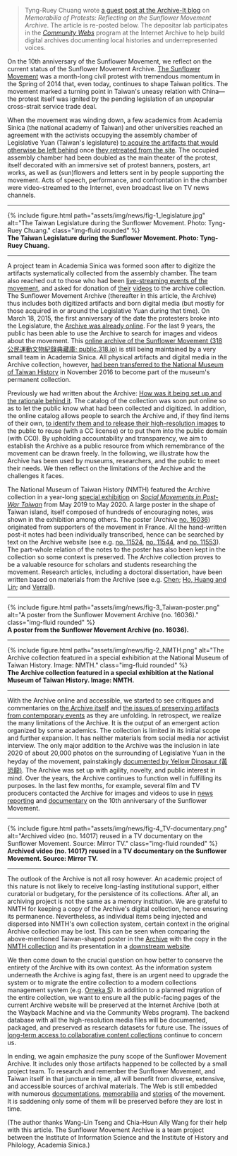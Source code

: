 > Tyng-Ruey Chuang wrote [a guest post at the Archive-It blog](https://archive-it.org/post/reflecting-on-the-sunflower-movement/) on _Memorabilia of Protests: Reflecting on the Sunflower Movement Archive_. The article is re-posted below. The depositar lab participates in the _[Community Webs](https://communitywebs.archive-it.org/)_ program at the Internet Archive to help build digital archives documenting local histories and underrepresented voices.

On the 10th anniversary of the Sunflower Movement, we reflect on the current status of the Sunflower Movement Archive. [The Sunflower Movement](https://en.wikipedia.org/wiki/Sunflower_Student_Movement) was a month-long civil protest with tremendous momentum in the Spring of 2014 that, even today, continues to shape Taiwan politics. The movement marked a turning point in Taiwan's uneasy relation with China&mdash;the protest itself was ignited by the pending legislation of an unpopular cross-strait service trade deal. 

When the movement was winding down, a few academics from Academia Sinica (the national academy of Taiwan) and other universities reached an agreement with the activists occupying the assembly chamber of Legislative Yuan (Taiwan's legislature) [to acquire the artifacts that would otherwise be left behind](https://youtu.be/kQe6FRwetxk) once [they retreated from the site](https://news.ltn.com.tw/news/life/paper/769350). The occupied assembly chamber had been doubled as the main theater of the protest, itself decorated with an immersive set of protest banners, posters, art works, as well as (sun)flowers and letters sent in by people supporting the movement. Acts of speech, performance, and confrontation in the chamber were video-streamed to the Internet, even broadcast live on TV news channels. 

---

<div class="row">
    <div class="col-sm mt-3 mt-md-0">
        {% include figure.html path="assets/img/news/fig-1_legislature.jpg" alt="The Taiwan Legislature during the Sunflower Movement. Photo: Tyng-Ruey Chuang." class="img-fluid rounded" %}
    </div>
</div>
<div class="caption">
    <b>The Taiwan Legislature during the Sunflower Movement. Photo: Tyng-Ruey Chuang.</b>
</div>

---

A project team in Academia Sinica was formed soon after to digitize the artifacts systematically collected from the assembly chamber. The team also reached out to those who had been [live-streaming events of the movement](https://www.ithome.com.tw/news/86183), and asked for donation of [their](https://public.318.io/search?qs=%E5%BC%B5%E9%BE%8D%E5%83%91) [videos](https://public.318.io/search?qs=%E9%9F%B3%E5%9C%B0%E5%A4%A7%E5%B8%9D) to the archive collection. The Sunflower Movement Archive (thereafter in this article, the Archive) thus includes both digitized artifacts and born digital media (but mostly for those acquired in or around the Legislative Yuan during that time). On March 18, 2015, the first anniversary of the date the protesters broke into the Legislature, the [Archive was already online](https://web.archive.org/web/20150318150540/http://public.318.io/). For the last 9 years, the public has been able to use the Archive to search for images and videos about the movement. This [online archive of the Sunflower Movement (318 公民運動文物紀錄典藏庫; public.318.io)](https://public.318.io/) is still being maintained by a very small team in Academia Sinica. All physical artifacts and digital media in the Archive collection, however, [had been transferred to the National Museum of Taiwan History](https://news.ltn.com.tw/news/life/paper/1052141) in November 2016 to become part of the museum's permanent collection. 

Previously we had written about the Archive: [How was it being set up and the rationale behind it](https://doi.org/10.1093/llc/fqy061). The catalog of the collection was soon put online so as to let the public know what had been collected and digitized. In addition, the online catalog allows people to search the  Archive and, if they find items of their own, [to identify them and to release their high-resolution images](https://public.318.io/identified_collections) to the public to reuse (with a CC license) or to put them into the public domain (with CC0). By upholding accountability and transparency, we aim to establish the Archive as a public resource from which remembrance of the movement can be drawn freely. In the following, we illustrate how the Archive has been used by museums, researchers, and the public to meet their needs. We then reflect on the limitations of the Archive and the challenges it faces.

The National Museum of Taiwan History (NMTH) featured the Archive collection in a year-long [special exhibition](https://my.matterport.com/show/?m=UkEjvTXzLy3) on _[Social Movements in Post-War Taiwan](https://www.nmth.gov.tw/exhibition?uid=127&pid=515)_ from May 2019 to May 2020. A large poster in the shape of Taiwan island, itself composed of hundreds of encouraging notes, was shown in the exhibition among others. The poster (Archive [no. 16036](https://public.318.io/16036)) originated from supporters of the movement in France. All the hand-written post-it notes had been individually transcribed, hence can be searched by text on the Archive website (see e.g. [no. 11524](https://public.318.io/11524), [no. 11544](https://public.318.io/11544), and  [no. 11553](https://public.318.io/11553)). The part-whole relation of the notes to the poster has also been kept in the collection so some context is preserved. The Archive collection proves to be a valuable resource for scholars and students researching the movement. Research articles, including a doctoral dissertation, have been written based on materials from the Archive (see e.g. [Chen](https://www.ir.nihon-u.ac.jp/pdf/research/publication/01_41_05.pdf); [Ho, Huang and Lin](https://ieas.directfrompublisher.com/catalog/book/sunflowers-and-umbrellas); and [Verrall](http://hdl.handle.net/10315/38449)).

---

<div class="row">
    <div class="col-sm mt-3 mt-md-0">
        {% include figure.html path="assets/img/news/fig-3_Taiwan-poster.png" alt="A poster from the Sunflower Movement Archive (no. 16036)." class="img-fluid rounded" %}
    </div>
</div>
<div class="caption">
    <b>A poster from the Sunflower Movement Archive (no. 16036).</b>
</div>

---

<div class="row">
    <div class="col-sm mt-3 mt-md-0">
        {% include figure.html path="assets/img/news/fig-2_NMTH.png" alt="The Archive collection featured in a special exhibition at the National Museum of Taiwan History. Image: NMTH." class="img-fluid rounded" %}
    </div>
</div>
<div class="caption">
    <b>The Archive collection featured in a special exhibition at the National Museum of Taiwan History. Image: NMTH.</b>
</div>

---

With the Archive online and accessible, we started to see critiques and commentaries on [the Archive itself](https://mocfile.moc.gov.tw/files/201707/0b1d2aac-6955-4d03-af9d-d7fd7eaf53a7.pdf) and [the issues of preserving artifacts from contemporary events](https://www.cam.org.tw/2021-article06/) as they are unfolding. In retrospect, we realize the many limitations of the Archive. It is the output of an emergent action organized by some academics. The collection is limited in its initial scope and further expansion. It has neither materials from social media nor activist interview. The only major addition to the Archive was the inclusion in late 2020 of about 20,000 photos on the surrounding of Legislative Yuan in the heyday of the movement, painstakingly [documented by Yellow Dinosaur (黃恐龍)](https://public.318.io/sets). The Archive was set up with agility, novelty, and public interest in mind. Over the years, the Archive continues to function well in fulfilling its purposes. In the last few months, for example, several film and TV producers contacted the Archive for images and videos to use in [news reporting](https://www.youtube.com/watch?v=TxaO1XYrRDQ) and [documentary](https://www.youtube.com/watch?v=ijo4Np3VJYM) on the 10th anniversary of the Sunflower Movement. 

---

<div class="row">
    <div class="col-sm mt-3 mt-md-0">
        {% include figure.html path="assets/img/news/fig-4_TV-documentary.png" alt="Archived video (no. 14017) reused in a TV documentary on the Sunflower Movement. Source: Mirror TV." class="img-fluid rounded" %}
    </div>
</div>
<div class="caption">
    <b>Archived video (no. 14017) reused in a TV documentary on the Sunflower Movement. Source: Mirror TV.</b>
</div>

---

The outlook of the Archive is not all rosy however. An academic project of this nature is not likely to receive long-lasting institutional support, either curatorial or budgetary, for the persistence of its collections. After all, an archiving project is not the same as a memory institution. We are grateful to NMTH for keeping a copy of the Archive's digital collection, hence ensuring its permanence. Nevertheless, as individual items being injected and dispersed into NMTH's own collection system, certain context in the original Archive collection may be lost. This can be seen when comparing the above-mentioned Taiwan-shaped poster in the [Archive](https://public.318.io/16036) with the copy in the [NMTH collection](https://collections.nmth.gov.tw/CollectionContent.aspx?a=132&rno=2016.032.0046) and its presentation in a [downstream website](https://tcmb.culture.tw/zh-tw/detail?indexCode=MOCCOLLECTIONS&id=11000117386). 

We then come down to the crucial question on how better to conserve the entirety of the Archive with its own context. As the information system underneath the Archive is aging fast, there is an urgent need to upgrade the system or to migrate the entire collection to a modern collections management system (e.g. [Omeka S](https://omeka.org/s/)). In addition to a planned migration of the entire collection, we want to ensure all the public-facing pages of the current Archive website will be preserved at the Internet Archive (both at the Wayback Machine and via the Community Webs program). The backend database with all the high-resolution media files will be documented, packaged, and preserved as research datasets for future use. The issues of [long-term access to collaborative content collections](https://archive-it.org/post/planning-for-long-term-access-to-covid-19-memory-websites/) continue to concern us.

In ending, we again emphasize the puny scope of the Sunflower Movement Archive. It includes only those artifacts happened to be collected by a small project team. To research and remember the Sunflower Movement, and Taiwan itself in that juncture in time, all  will benefit from diverse, extensive, and accessible sources of archival materials. The Web is still embedded with numerous [documentations](https://www.youtube.com/watch?v=pxv-thjDpfU), [memorabilia](https://www.facebook.com/media/set/?vanity=lamyikfei&set=a.10160429891159332) and [stories](https://daybreak.newbloommag.net/) of the movement. It is saddening only some of them will be preserved before they are lost in time.

(The author thanks Wang-Lin Tseng and Chia-Hsun Ally Wang for their help with this article. The Sunflower Movement Archive is a team project between the Institute of Information Science and the Institute of History and Philology, Academia Sinica.)
